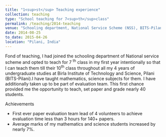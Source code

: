 ```yaml
---
title: "1<sup>st</sup> Teaching experience"
collection: teaching
type: "School teaching for 7<sup>th</sup>class"
permalink: /teaching/2014-teaching
venue: "Schooling department, National Service Scheme (NSS), BITS-Pilani"
date: 2014-08-25
to_date: 2015-04-26
location: "Pilani, India"
---
```


Fond of teaching, I had joined the schooling department of National service scheme and opted to teach for 7
<sup>th</sup> class in my first year intentionally so that I can teach them till their 10<sup>th</sup> class
 throughout all my 4 years of undergraduate studies at Birla Institute of Technology and Science, Pilani (BITS-Pilani).I 
 have taught mathematics, science subjects for them. I have additionally taken up to be part of evaluation team.
This first chance provided me the opportunity to teach, set paper and grade nearly 40 students. 

Achievements
- First ever paper evaluation team lead of 4 volunteers to achieve evaluation time less than 3 hours for 140+ papers. 
- Average marks of my mathematics and science students increased by nearly 7%. 